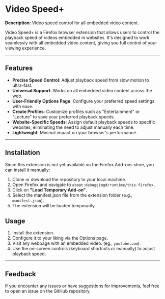 # Video Speed+ 

**Description:** Video speed control for all embedded video content.

Video Speed+ is a Firefox browser extension that allows users to control the playback speed of videos embedded in websites. It's designed to work seamlessly with all embedded video content, giving you full control of your viewing experience.

---

## Features 

- **Precise Speed Control**: Adjust playback speed from slow motion to ultra-fast.  
- **Universal Support**: Works on all embedded video content across the web.  
- **User-Friendly Options Page**: Configure your preferred speed settings with ease.
- **Create Profiles**: Customize profiles such as "Entertainment" or "Lecture" to save your preferred playback speeds.
- **Website-Specific Speeds**: Assign default playback speeds to specific websites, eliminating the need to adjust manually each time. 
- **Lightweight**: Minimal impact on your browser's performance.  

---

## Installation 

Since this extension is not yet available on the Firefox Add-ons store, you can install it manually:

1. Clone or download the repository to your local machine.
2. Open Firefox and navigate to `about:debugging#/runtime/this-firefox`.
3. Click on **"Load Temporary Add-on"**.
4. Select the manifest.json file from the extension folder (e.g., `manifest.json`).
5. The extension will be loaded temporarily.

## Usage 

1. Install the extension.
2. Configure it to your liking via the Options page.
3. Visit any webpage with an embedded video. (eg., `youtube.com`).
4. Use the on-screen controls (keyboard shortcuts or manually) to adjust playback speed.

---

## Feedback 

If you encounter any issues or have suggestions for improvements, feel free to open an issue on the GitHub repository.

